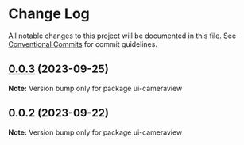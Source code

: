 # Change Log

All notable changes to this project will be documented in this file.
See [Conventional Commits](https://conventionalcommits.org) for commit guidelines.

## [0.0.3](https://github.com/nativescript-community/ui-cameraview/compare/v0.0.2...v0.0.3) (2023-09-25)

**Note:** Version bump only for package ui-cameraview

## 0.0.2 (2023-09-22)

**Note:** Version bump only for package ui-cameraview
